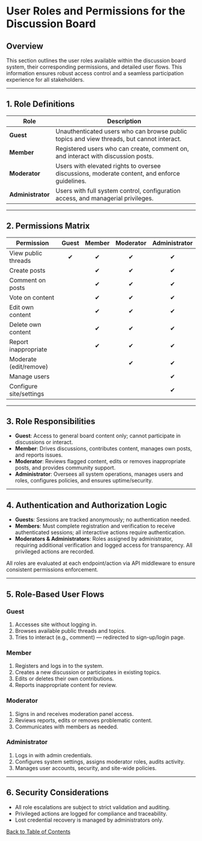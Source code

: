 # User Roles and Permissions for the Discussion Board

## Overview
This section outlines the user roles available within the discussion board system, their corresponding permissions, and detailed user flows. This information ensures robust access control and a seamless participation experience for all stakeholders.

---

## 1. Role Definitions

| Role           | Description                                                                                   |
|----------------|---------------------------------------------------------------------------------------------|
| **Guest**      | Unauthenticated users who can browse public topics and view threads, but cannot interact.    |
| **Member**     | Registered users who can create, comment on, and interact with discussion posts.             |
| **Moderator**  | Users with elevated rights to oversee discussions, moderate content, and enforce guidelines. |
| **Administrator** | Users with full system control, configuration access, and managerial privileges.          |

---

## 2. Permissions Matrix

| Permission               | Guest | Member | Moderator | Administrator |
|--------------------------|:-----:|:------:|:---------:|:-------------:|
| View public threads      |   ✔   |   ✔    |    ✔      |      ✔        |
| Create posts             |       |   ✔    |    ✔      |      ✔        |
| Comment on posts         |       |   ✔    |    ✔      |      ✔        |
| Vote on content          |       |   ✔    |    ✔      |      ✔        |
| Edit own content         |       |   ✔    |    ✔      |      ✔        |
| Delete own content       |       |   ✔    |    ✔      |      ✔        |
| Report inappropriate     |       |   ✔    |    ✔      |      ✔        |
| Moderate (edit/remove)   |       |        |    ✔      |      ✔        |
| Manage users             |       |        |           |      ✔        |
| Configure site/settings  |       |        |           |      ✔        |

---

## 3. Role Responsibilities
- **Guest**: Access to general board content only; cannot participate in discussions or interact.
- **Member**: Drives discussions, contributes content, manages own posts, and reports issues.
- **Moderator**: Reviews flagged content, edits or removes inappropriate posts, and provides community support.
- **Administrator**: Oversees all system operations, manages users and roles, configures policies, and ensures uptime/security.

---

## 4. Authentication and Authorization Logic
- **Guests**: Sessions are tracked anonymously; no authentication needed.
- **Members**: Must complete registration and verification to receive authenticated sessions; all interactive actions require authentication.
- **Moderators & Administrators**: Roles assigned by administrator, requiring additional verification and logged access for transparency. All privileged actions are recorded.

All roles are evaluated at each endpoint/action via API middleware to ensure consistent permissions enforcement.

---

## 5. Role-Based User Flows

### Guest
1. Accesses site without logging in.
2. Browses available public threads and topics.
3. Tries to interact (e.g., comment) — redirected to sign-up/login page.

### Member
1. Registers and logs in to the system.
2. Creates a new discussion or participates in existing topics.
3. Edits or deletes their own contributions.
4. Reports inappropriate content for review.

### Moderator
1. Signs in and receives moderation panel access.
2. Reviews reports, edits or removes problematic content.
3. Communicates with members as needed.

### Administrator
1. Logs in with admin credentials.
2. Configures system settings, assigns moderator roles, audits activity.
3. Manages user accounts, security, and site-wide policies.

---

## 6. Security Considerations
- All role escalations are subject to strict validation and auditing.
- Privileged actions are logged for compliance and traceability.
- Lost credential recovery is managed by administrators only.

[Back to Table of Contents](./00_discussion_board_toc.md)
